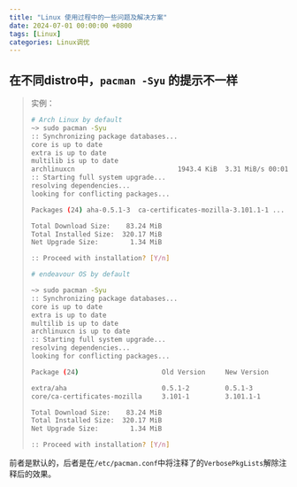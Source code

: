 ```yaml
---
title: "Linux 使用过程中的一些问题及解决方案"
date: 2024-07-01 00:00:00 +0800
tags: [Linux]
categories: Linux调优
---
```


## 在不同distro中，`pacman -Syu` 的提示不一样

> 实例：
>
> ```bash
> # Arch Linux by default
>~> sudo pacman -Syu
>:: Synchronizing package databases...
> core is up to date
> extra is up to date
> multilib is up to date
> archlinuxcn                          1943.4 KiB  3.31 MiB/s 00:01 [####################################] 100%
>:: Starting full system upgrade...
>resolving dependencies...
>looking for conflicting packages...
>
>Packages (24) aha-0.5.1-3  ca-certificates-mozilla-3.101.1-1 ...
>
>Total Download Size:    83.24 MiB
>Total Installed Size:  320.17 MiB
>Net Upgrade Size:        1.34 MiB
>
>:: Proceed with installation? [Y/n] 
>
># endeavour OS by default
>
>~> sudo pacman -Syu
>:: Synchronizing package databases...
> core is up to date
> extra is up to date
> multilib is up to date
> archlinuxcn is up to date
>:: Starting full system upgrade...
>resolving dependencies...
>looking for conflicting packages...
>
>Package (24)                     Old Version     New Version     Net Change  Download Size
>
>extra/aha                        0.5.1-2         0.5.1-3           0.00 MiB       0.01 MiB
>core/ca-certificates-mozilla     3.101-1         3.101.1-1         0.00 MiB       0.37 MiB
>
>Total Download Size:    83.24 MiB
>Total Installed Size:  320.17 MiB
>Net Upgrade Size:        1.34 MiB
>
>:: Proceed with installation? [Y/n]
> ```

前者是默认的，后者是在`/etc/pacman.conf`中将注释了的`VerbosePkgLists`解除注释后的效果。